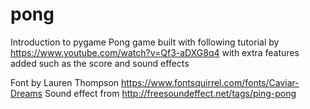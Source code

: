 # pong
Introduction to pygame
Pong game built with following tutorial by https://www.youtube.com/watch?v=Qf3-aDXG8q4 with extra features added such as the score and sound effects

Font by Lauren Thompson https://www.fontsquirrel.com/fonts/Caviar-Dreams
Sound effect from http://freesoundeffect.net/tags/ping-pong
